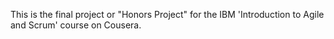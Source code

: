 This is the final project or "Honors Project" for the IBM 'Introduction to Agile and Scrum' course on Cousera. 
